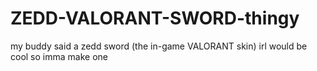 # ZEDD-VALORANT-SWORD-thingy
my buddy said a zedd sword (the in-game VALORANT skin) irl would be cool
so imma make one

